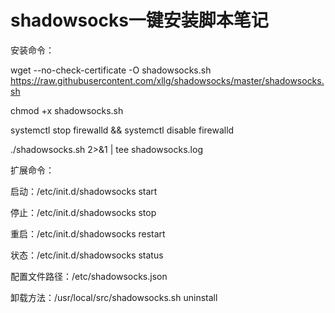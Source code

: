 # shadowsocks一键安装脚本笔记

安装命令：

wget --no-check-certificate -O shadowsocks.sh https://raw.githubusercontent.com/xllg/shadowsocks/master/shadowsocks.sh

chmod +x shadowsocks.sh

systemctl stop firewalld && systemctl disable firewalld

./shadowsocks.sh 2>&1 | tee shadowsocks.log

扩展命令：

启动：/etc/init.d/shadowsocks start

停止：/etc/init.d/shadowsocks stop

重启：/etc/init.d/shadowsocks restart

状态：/etc/init.d/shadowsocks status

配置文件路径：/etc/shadowsocks.json

卸载方法：/usr/local/src/shadowsocks.sh uninstall


